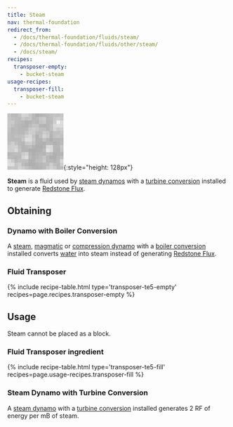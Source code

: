 ```yaml
---
title: Steam
nav: thermal-foundation
redirect_from:
  - /docs/thermal-foundation/fluids/steam/
  - /docs/thermal-foundation/fluids/other/steam/
  - /docs/steam/
recipes:
  transposer-empty:
    - bucket-steam
usage-recipes:
  transposer-fill:
    - bucket-steam
---
```


![Steam](/assets/images/thermal-foundation/steam.gif){:style="height: 128px"}


**Steam** is a fluid used by [steam dynamos](/docs/thermal-expansion/steam-dynamo/) with a
[turbine conversion](/docs/thermal-expansion/augment-turbine-conversion/) installed to generate
[Redstone Flux](/docs/redstone-flux/).


Obtaining
---------

### Dynamo with Boiler Conversion
A [steam](/docs/thermal-expansion/steam-dynamo/), [magmatic](/docs/thermal-expansion/magmatic-dynamo/) or
[compression dynamo](/docs/thermal-expansion/compression-dynamo/) with a [boiler
conversion](/docs/thermal-expansion/augment-boiler-conversion/) installed converts
[water](https://minecraft.gamepedia.com/Water) into steam instead of generating
[Redstone Flux](/docs/redstone-flux/).

### Fluid Transposer
{% include recipe-table.html type='transposer-te5-empty' recipes=page.recipes.transposer-empty %}


Usage
-----

Steam cannot be placed as a block.

### Fluid Transposer ingredient
{% include recipe-table.html type='transposer-te5-fill' recipes=page.usage-recipes.transposer-fill %}

### Steam Dynamo with Turbine Conversion
A [steam dynamo](/docs/thermal-expansion/steam-dynamo/) with a [turbine
conversion](/docs/thermal-expansion/augment-turbine-conversion/) installed generates 2 RF of
energy per mB of steam.
